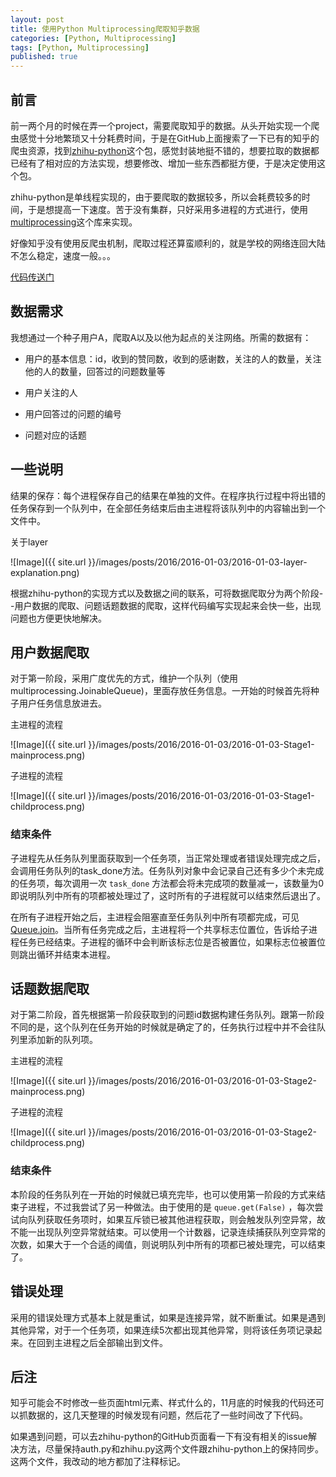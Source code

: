 ```yaml
---
layout: post
title: 使用Python Multiprocessing爬取知乎数据
categories: [Python, Multiprocessing]
tags: [Python, Multiprocessing]
published: true
---
```



## 前言

前一两个月的时候在弄一个project，需要爬取知乎的数据。从头开始实现一个爬虫感觉十分地繁琐又十分耗费时间，于是在GitHub上面搜索了一下已有的知乎的爬虫资源，找到[zhihu-python](https://github.com/egrcc/zhihu-python)这个包，感觉封装地挺不错的，想要拉取的数据都已经有了相对应的方法实现，想要修改、增加一些东西都挺方便，于是决定使用这个包。

zhihu-python是单线程实现的，由于要爬取的数据较多，所以会耗费较多的时间，于是想提高一下速度。苦于没有集群，只好采用多进程的方式进行，使用[multiprocessing](https://docs.python.org/2/library/multiprocessing.html)这个库来实现。

好像知乎没有使用反爬虫机制，爬取过程还算蛮顺利的，就是学校的网络连回大陆不怎么稳定，速度一般。。。

[代码传送门](https://github.com/NathanLvzs/CrawlZhihu)


## 数据需求

我想通过一个种子用户A，爬取A以及以他为起点的关注网络。所需的数据有：

- 用户的基本信息：id，收到的赞同数，收到的感谢数，关注的人的数量，关注他的人的数量，回答过的问题数量等

- 用户关注的人

- 用户回答过的问题的编号

- 问题对应的话题


## 一些说明

结果的保存：每个进程保存自己的结果在单独的文件。在程序执行过程中将出错的任务保存到一个队列中，在全部任务结束后由主进程将该队列中的内容输出到一个文件中。

关于layer

![Image]({{ site.url }}/images/posts/2016/2016-01-03/2016-01-03-layer-explanation.png)

根据zhihu-python的实现方式以及数据之间的联系，可将数据爬取分为两个阶段--用户数据的爬取、问题话题数据的爬取，这样代码编写实现起来会快一些，出现问题也方便更快地解决。


## 用户数据爬取

对于第一阶段，采用广度优先的方式，维护一个队列（使用multiprocessing.JoinableQueue)，里面存放任务信息。一开始的时候首先将种子用户任务信息放进去。

主进程的流程

![Image]({{ site.url }}/images/posts/2016/2016-01-03/2016-01-03-Stage1-mainprocess.png)

子进程的流程

![Image]({{ site.url }}/images/posts/2016/2016-01-03/2016-01-03-Stage1-childprocess.png)


### 结束条件

子进程先从任务队列里面获取到一个任务项，当正常处理或者错误处理完成之后，会调用任务队列的task_done方法。任务队列对象中会记录自己还有多少个未完成的任务项，每次调用一次 `task_done` 方法都会将未完成项的数量减一，该数量为0即说明队列中所有的项都被处理过了，这时所有的子进程就可以结束然后退出了。

在所有子进程开始之后，主进程会阻塞直至任务队列中所有项都完成，可见[Queue.join](https://docs.python.org/2/library/queue.html#Queue.Queue.join)。当所有任务完成之后，主进程将一个共享标志位置位，告诉给子进程任务已经结束。子进程的循环中会判断该标志位是否被置位，如果标志位被置位则跳出循环并结束本进程。


## 话题数据爬取

对于第二阶段，首先根据第一阶段获取到的问题id数据构建任务队列。跟第一阶段不同的是，这个队列在任务开始的时候就是确定了的，任务执行过程中并不会往队列里添加新的队列项。

主进程的流程

![Image]({{ site.url }}/images/posts/2016/2016-01-03/2016-01-03-Stage2-mainprocess.png)

子进程的流程

![Image]({{ site.url }}/images/posts/2016/2016-01-03/2016-01-03-Stage2-childprocess.png)


### 结束条件

本阶段的任务队列在一开始的时候就已填充完毕，也可以使用第一阶段的方式来结束子进程，不过我尝试了另一种做法。由于使用的是 `queue.get(False)` ，每次尝试向队列获取任务项时，如果互斥锁已被其他进程获取，则会触发队列空异常，故不能一出现队列空异常就结束。可以使用一个计数器，记录连续捕获队列空异常的次数，如果大于一个合适的阈值，则说明队列中所有的项都已被处理完，可以结束了。


## 错误处理

采用的错误处理方式基本上就是重试，如果是连接异常，就不断重试。如果是遇到其他异常，对于一个任务项，如果连续5次都出现其他异常，则将该任务项记录起来。在回到主进程之后全部输出到文件。



## 后注

知乎可能会不时修改一些页面html元素、样式什么的，11月底的时候我的代码还可以抓数据的，这几天整理的时候发现有问题，然后花了一些时间改了下代码。

如果遇到问题，可以去zhihu-python的GitHub页面看一下有没有相关的issue解决方法，尽量保持auth.py和zhihu.py这两个文件跟zhihu-python上的保持同步。这两个文件，我改动的地方都加了注释标记。


